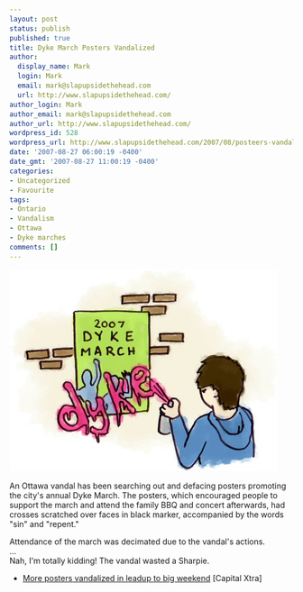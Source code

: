 ```yaml
---
layout: post
status: publish
published: true
title: Dyke March Posters Vandalized
author:
  display_name: Mark
  login: Mark
  email: mark@slapupsidethehead.com
  url: http://www.slapupsidethehead.com/
author_login: Mark
author_email: mark@slapupsidethehead.com
author_url: http://www.slapupsidethehead.com/
wordpress_id: 528
wordpress_url: http://www.slapupsidethehead.com/2007/08/posteers-vandalized/
date: '2007-08-27 06:00:19 -0400'
date_gmt: '2007-08-27 11:00:19 -0400'
categories:
- Uncategorized
- Favourite
tags:
- Ontario
- Vandalism
- Ottawa
- Dyke marches
comments: []
---
```

![Dyke March Poster Vandal](/wp-content/media/2007/08/poster-vandal.jpg)

An Ottawa vandal has been searching out and defacing posters promoting the city's annual Dyke March. The posters, which encouraged people to support the march and attend the family BBQ and concert afterwards, had crosses scratched over faces in black marker, accompanied by the words "sin" and "repent."

Attendance of the march was decimated due to the vandal's actions.  
...  
Nah, I'm totally kidding! The vandal wasted a Sharpie.

- [More posters vandalized in leadup to big weekend](http://www.xtra.ca/public/viewstory.aspx?AFF_TYPE=2&STORY_ID=3512&PUB_TEMPLATE_ID=1) [Capital Xtra]
